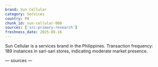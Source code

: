 ```yaml
---
brand: Sun Cellular
category: Services
country: PH
chunk_id: sun-cellular-000
sources: ['src:primary-research']
freshness_date: 2025-09-16
---
```


Sun Cellular is a services brand in the Philippines. Transaction frequency: 189 instances in sari-sari stores, indicating moderate market presence.

— sources —
